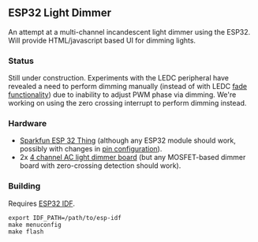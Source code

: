 ## ESP32 Light Dimmer


An attempt at a multi-channel incandescent light dimmer using the ESP32.  Will provide HTML/javascript based UI for dimming lights.

### Status

Still under construction.  Experiments with the LEDC peripheral have revealed a need to perform dimming manually (instead of with LEDC [fade functionality](http://esp-idf.readthedocs.io/en/latest/api/ledc.html#_CPPv213ledc_set_fade11ledc_mode_t14ledc_channel_t8uint32_t21ledc_duty_direction_t8uint32_t8uint32_t8uint32_t)) due to inability to adjust PWM phase via dimming.  We're working on using the zero crossing interrupt to perform dimming instead.


### Hardware

* [Sparkfun ESP 32 Thing](https://www.sparkfun.com/products/13907) (although any ESP32 module should work, possibly with changes in [pin configuration](https://cdn.sparkfun.com/assets/learn_tutorials/5/0/7/esp32-thing-graphical-datasheet-v02.png)).
* 2x [4 channel AC light dimmer board](http://www.inmojo.com/store/krida-electronics/item/4-channel-ac-light-dimmer-arduino--v2/) (but any MOSFET-based dimmer board with zero-crossing detection should work).

### Building

Requires [ESP32 IDF](https://github.com/espressif/esp-idf/).

```
export IDF_PATH=/path/to/esp-idf
make menuconfig
make flash
```